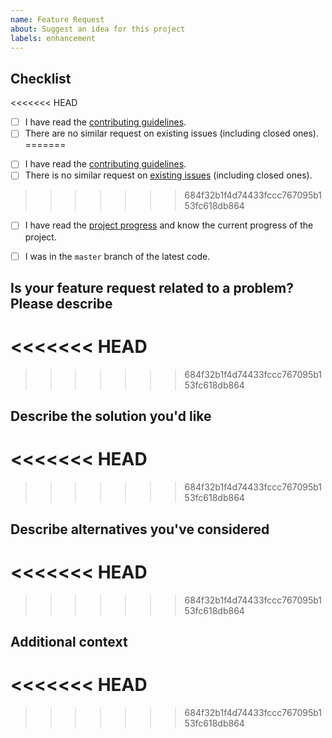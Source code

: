 ```yaml
---
name: Feature Request
about: Suggest an idea for this project
labels: enhancement
---
```


<!-- NOTE: Please maintain all sections, otherwise the issue will be automatically closed :) -->

## Checklist
<<<<<<< HEAD
<!-- Please complete the following list of tasks, and then check it by change the "[ ]" to "[x]" -->
- [ ] I have read the [contributing guidelines](https://github.com/cotes2020/jekyll-theme-chirpy/blob/master/.github/CONTRIBUTING.md).
- [ ] There are no similar request on existing issues (including closed ones).
=======

<!-- Please complete the following list of tasks, and then check it by changing the "[ ]" to "[x]" -->
- [ ] I have read the [contributing guidelines](https://github.com/cotes2020/jekyll-theme-chirpy/blob/master/.github/CONTRIBUTING.md).
- [ ] There is no similar request on [existing issues](https://github.com/cotes2020/jekyll-theme-chirpy/issues?q=is%3Aissue) (including closed ones).
>>>>>>> 684f32b1f4d74433fccc767095b153fc618db864
- [ ] I have read the [project progress](https://github.com/cotes2020/jekyll-theme-chirpy/projects) and know the current progress of the project.
- [ ] I was in the `master` branch of the latest code.


## Is your feature request related to a problem? Please describe
<<<<<<< HEAD
=======

>>>>>>> 684f32b1f4d74433fccc767095b153fc618db864
<!-- A clear and concise description of what the problem is. Ex. I'm always frustrated when [...] -->


## Describe the solution you'd like
<<<<<<< HEAD
=======

>>>>>>> 684f32b1f4d74433fccc767095b153fc618db864
<!-- A clear and concise description of what you want to happen. -->


## Describe alternatives you've considered
<<<<<<< HEAD
=======

>>>>>>> 684f32b1f4d74433fccc767095b153fc618db864
<!-- A clear and concise description of any alternative solutions or features you've considered. -->


## Additional context
<<<<<<< HEAD
=======

>>>>>>> 684f32b1f4d74433fccc767095b153fc618db864
<!-- Add any other context or screenshots about the feature request here. -->
